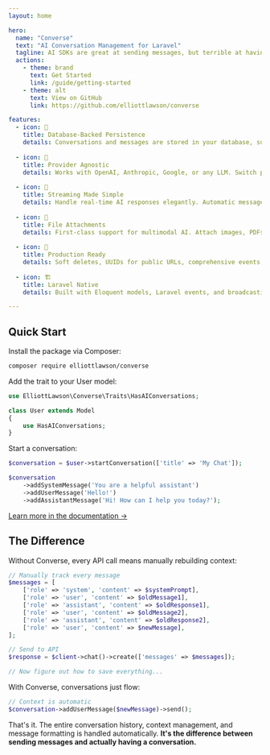 ```yaml
---
layout: home

hero:
  name: "Converse"
  text: "AI Conversation Management for Laravel"
  tagline: AI SDKs are great at sending messages, but terrible at having conversations. Converse makes AI conversations flow as naturally as Eloquent makes database queries.
  actions:
    - theme: brand
      text: Get Started
      link: /guide/getting-started
    - theme: alt
      text: View on GitHub
      link: https://github.com/elliottlawson/converse

features:
  - icon: 💾
    title: Database-Backed Persistence
    details: Conversations and messages are stored in your database, surviving page reloads and server restarts. Query your AI history with Eloquent.
    
  - icon: 🔌
    title: Provider Agnostic
    details: Works with OpenAI, Anthropic, Google, or any LLM. Switch providers without changing your code. Your data stays in your database.
    
  - icon: 🌊
    title: Streaming Made Simple
    details: Handle real-time AI responses elegantly. Automatic message chunking, progress tracking, and error recovery built-in.
    
  - icon: 📎
    title: File Attachments
    details: First-class support for multimodal AI. Attach images, PDFs, and documents to messages. Works with vision models out of the box.
    
  - icon: 🚀
    title: Production Ready
    details: Soft deletes, UUIDs for public URLs, comprehensive events, metadata storage. Everything you need for real applications.
    
  - icon: 🏗️
    title: Laravel Native
    details: Built with Eloquent models, Laravel events, and broadcasting. Feels like it belongs in your Laravel app because it does.

---
```


## Quick Start

Install the package via Composer:

```bash
composer require elliottlawson/converse
```

Add the trait to your User model:

```php
use ElliottLawson\Converse\Traits\HasAIConversations;

class User extends Model
{
    use HasAIConversations;
}
```

Start a conversation:

```php
$conversation = $user->startConversation(['title' => 'My Chat']);

$conversation
    ->addSystemMessage('You are a helpful assistant')
    ->addUserMessage('Hello!')
    ->addAssistantMessage('Hi! How can I help you today?');
```

[Learn more in the documentation →](/guide/getting-started)

## The Difference

Without Converse, every API call means manually rebuilding context:

```php
// Manually track every message
$messages = [
    ['role' => 'system', 'content' => $systemPrompt],
    ['role' => 'user', 'content' => $oldMessage1],
    ['role' => 'assistant', 'content' => $oldResponse1],
    ['role' => 'user', 'content' => $oldMessage2],
    ['role' => 'assistant', 'content' => $oldResponse2],
    ['role' => 'user', 'content' => $newMessage],
];

// Send to API
$response = $client->chat()->create(['messages' => $messages]);

// Now figure out how to save everything...
```

With Converse, conversations just flow:

```php
// Context is automatic
$conversation->addUserMessage($newMessage)->send();
```

That's it. The entire conversation history, context management, and message formatting is handled automatically. **It's the difference between sending messages and actually having a conversation.** 